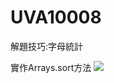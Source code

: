 # UVA10008

解題技巧:字母統計

實作Arrays.sort方法
![](https://github.com/klas9802/UVA10008/blob/master/01.PNG)
